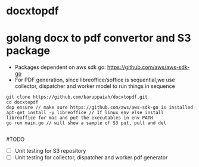 # docxtopdf
# golang docx to pdf convertor and S3 package

- Packages dependent on aws sdk go: https://github.com/aws/aws-sdk-go
- For PDF generation, since libreoffice/soffice is sequential,we use collector, dispatcher and worker model to run things in sequence

```
git clone https://github.com/karuppaiah/docxtopdf.git
cd docxtopdf
dep ensure // make sure https://github.com/aws/aws-sdk-go is installed
apt-get install -y libreoffice // If linux env else install libreoffice for mac and put the executables in env PATH
go run main.go // will show a sample of S3 put, pull and del


```
#TODO

- [ ] Unit testing for S3 repository
- [ ] Unit testing for collector, dispatcher and worker pdf generator
